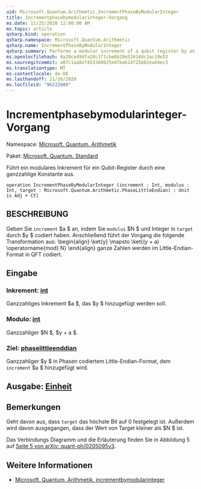 ```yaml
---
uid: Microsoft.Quantum.Arithmetic.IncrementPhaseByModularInteger
title: Incrementphasebymodularinteger-Vorgang
ms.date: 11/25/2020 12:00:00 AM
ms.topic: article
qsharp.kind: operation
qsharp.namespace: Microsoft.Quantum.Arithmetic
qsharp.name: IncrementPhaseByModularInteger
qsharp.summary: Performs a modular increment of a qubit register by an integer constant.
ms.openlocfilehash: 6a39ce49dfa28c1f1cbe6b29e526144c3ac19e53
ms.sourcegitcommit: a87c1aa8e7453360025e47ba614f25b02ea84ec3
ms.translationtype: MT
ms.contentlocale: de-DE
ms.lasthandoff: 11/26/2020
ms.locfileid: "96222880"
---
```

# <a name="incrementphasebymodularinteger-operation"></a>Incrementphasebymodularinteger-Vorgang

Namespace: [Microsoft. Quantum. Arithmetik](xref:Microsoft.Quantum.Arithmetic)

Paket: [Microsoft. Quantum. Standard](https://nuget.org/packages/Microsoft.Quantum.Standard)


Führt ein modulares Inkrement für ein Qubit-Register durch eine ganzzahlige Konstante aus.

```qsharp
operation IncrementPhaseByModularInteger (increment : Int, modulus : Int, target : Microsoft.Quantum.Arithmetic.PhaseLittleEndian) : Unit is Adj + Ctl
```


## <a name="description"></a>BESCHREIBUNG

Geben Sie `increment` $a $ an, indem Sie `modulus` $N $ und Integer in `target` durch $y $ codiert haben.
Anschließend führt der Vorgang die folgende Transformation aus: \begin{align} \ket{y} \mapsto \ket{(y + a) \operatorname{mod} N} \end{align} ganze Zahlen werden im Little-Endian-Format in QFT codiert.

## <a name="input"></a>Eingabe

### <a name="increment--int"></a>Inkrement: [int](xref:microsoft.quantum.lang-ref.int)

Ganzzahliges Inkrement $a $, das $y $ hinzugefügt werden soll.


### <a name="modulus--int"></a>Modulo: [int](xref:microsoft.quantum.lang-ref.int)

Ganzzahliger $N $, $y + a $.


### <a name="target--phaselittleendian"></a>Ziel: [phaselittleenddian](xref:Microsoft.Quantum.Arithmetic.PhaseLittleEndian)

Ganzzahliger $y $ in Phasen codiertem Little-Endian-Format, dem `increment` $a $ hinzugefügt wird.



## <a name="output--unit"></a>Ausgabe: [Einheit](xref:microsoft.quantum.lang-ref.unit)



## <a name="remarks"></a>Bemerkungen

Geht davon aus, dass `target` das höchste Bit auf 0 festgelegt ist.
Außerdem wird davon ausgegangen, dass der Wert von Target kleiner als $N $ ist.

Das Verbindungs Diagramm und die Erläuterung finden Sie in Abbildung 5 auf [Seite 5 von arXiv: quant-ph/0205095v3](https://arxiv.org/pdf/quant-ph/0205095v3.pdf#page=5).

## <a name="see-also"></a>Weitere Informationen

- [Microsoft. Quantum. Arithmetik. incrementbymodularinteger](xref:Microsoft.Quantum.Arithmetic.IncrementByModularInteger)
